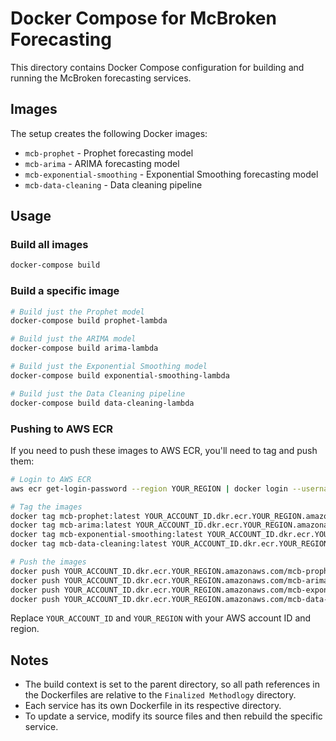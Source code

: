 # Docker Compose for McBroken Forecasting

This directory contains Docker Compose configuration for building and running the McBroken forecasting services.

## Images

The setup creates the following Docker images:
- `mcb-prophet` - Prophet forecasting model
- `mcb-arima` - ARIMA forecasting model
- `mcb-exponential-smoothing` - Exponential Smoothing forecasting model
- `mcb-data-cleaning` - Data cleaning pipeline

## Usage

### Build all images

```bash
docker-compose build
```

### Build a specific image

```bash
# Build just the Prophet model
docker-compose build prophet-lambda

# Build just the ARIMA model
docker-compose build arima-lambda

# Build just the Exponential Smoothing model
docker-compose build exponential-smoothing-lambda

# Build just the Data Cleaning pipeline
docker-compose build data-cleaning-lambda
```

### Pushing to AWS ECR

If you need to push these images to AWS ECR, you'll need to tag and push them:

```bash
# Login to AWS ECR
aws ecr get-login-password --region YOUR_REGION | docker login --username AWS --password-stdin YOUR_ACCOUNT_ID.dkr.ecr.YOUR_REGION.amazonaws.com

# Tag the images
docker tag mcb-prophet:latest YOUR_ACCOUNT_ID.dkr.ecr.YOUR_REGION.amazonaws.com/mcb-prophet:latest
docker tag mcb-arima:latest YOUR_ACCOUNT_ID.dkr.ecr.YOUR_REGION.amazonaws.com/mcb-arima:latest
docker tag mcb-exponential-smoothing:latest YOUR_ACCOUNT_ID.dkr.ecr.YOUR_REGION.amazonaws.com/mcb-exponential-smoothing:latest
docker tag mcb-data-cleaning:latest YOUR_ACCOUNT_ID.dkr.ecr.YOUR_REGION.amazonaws.com/mcb-data-cleaning:latest

# Push the images
docker push YOUR_ACCOUNT_ID.dkr.ecr.YOUR_REGION.amazonaws.com/mcb-prophet:latest
docker push YOUR_ACCOUNT_ID.dkr.ecr.YOUR_REGION.amazonaws.com/mcb-arima:latest
docker push YOUR_ACCOUNT_ID.dkr.ecr.YOUR_REGION.amazonaws.com/mcb-exponential-smoothing:latest
docker push YOUR_ACCOUNT_ID.dkr.ecr.YOUR_REGION.amazonaws.com/mcb-data-cleaning:latest
```

Replace `YOUR_ACCOUNT_ID` and `YOUR_REGION` with your AWS account ID and region.

## Notes

- The build context is set to the parent directory, so all path references in the Dockerfiles are relative to the `Finalized Methodlogy` directory.
- Each service has its own Dockerfile in its respective directory.
- To update a service, modify its source files and then rebuild the specific service. 
